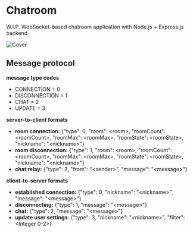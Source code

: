 # Chatroom
W.I.P. WebSocket-based chatroom application with Node.js + Express.js backend

![Cover](https://imgur.com/a/QDFaNvJ.png)

## Message protocol
**message type codes**
- CONNECTION = 0
- DISCONNECTION = 1
- CHAT = 2
- UPDATE = 3

**server-to-client formats**
- **room connection:** {"type": 0, "room": \<room\>, "roomCount": \<roomCount\>, "roomMax": \<roomMax\>, "roomState": \<roomState\>, "nickname": "\<nickname\>"}
- **room disconnection:** {"type": 1, "room": \<room\>, "roomCount": \<roomCount\>, "roomMax": \<roomMax\>, "roomState": \<roomState\>, "nickname": "\<nickname\>"} 
- **chat relay:** {"type": 2, "from": "\<sender\>", "message": "\<message\>"}

**client-to-server formats**
- **established connection:** {"type": 0, "nickname": "\<nickname\>", "message": "\<message\>"}
- **disconnecting:** {"type": 1, "message": "\<message\>"}
- **chat:** {"type": 2, "message": "\<message\>"}
- **update user settings:** {"type": 3, "nickname": "\<nickname\>", "filter": \<Integer 0-2\>}

